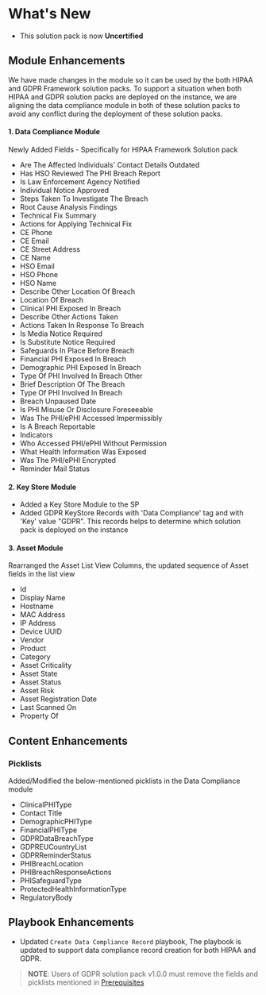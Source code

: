 # What's New

- This solution pack is now **Uncertified**

## Module Enhancements 

We have made changes in the module so it can be used by the both HIPAA and GDPR Framework solution packs. To support a situation when both HIPAA and GDPR solution packs are deployed on the instance, we are aligning the data compliance module in both of these solution packs to avoid any conflict during the deployment of these solution packs.
#### 1. Data Compliance Module
Newly Added Fields - Specifically for HIPAA Framework Solution pack

- Are The Affected Individuals' Contact Details Outdated
- Has HSO Reviewed The PHI Breach Report
- Is Law Enforcement Agency Notified
- Individual Notice Approved
- Steps Taken To Investigate The Breach
- Root Cause Analysis Findings
- Technical Fix Summary
- Actions for Applying Technical Fix
- CE Phone
- CE Email
- CE Street Address
- CE Name
- HSO Email
- HSO Phone
- HSO Name
- Describe Other Location Of Breach
- Location Of Breach
- Clinical PHI Exposed In Breach
- Describe Other Actions Taken
- Actions Taken In Response To Breach
- Is Media Notice Required
- Is Substitute Notice Required
- Safeguards In Place Before Breach
- Financial PHI Exposed In Breach
- Demographic PHI Exposed In Breach
- Type Of PHI Involved In Breach Other
- Brief Description Of The Breach
- Type Of PHI Involved In Breach
- Breach Unpaused Date
- Is PHI Misuse Or Disclosure Foreseeable
- Was The PHI/ePHI Accessed Impermissibly
- Is A Breach Reportable
- Indicators
- Who Accessed PHI/ePHI Without Permission
- What Health Information Was Exposed
- Was The PHI/ePHI Encrypted
- Reminder Mail Status

#### 2. Key Store Module
- Added a Key Store Module to the SP
- Added GDPR KeyStore Records with 'Data Compliance' tag and with 'Key' value "GDPR". This records helps to determine which solution pack is deployed on the instance

#### 3. Asset Module

Rearranged the Asset List View Columns, the updated sequence of Asset fields in the list view
- Id
- Display Name
- Hostname
- MAC Address
- IP Address
- Device UUID
- Vendor
- Product
- Category
- Asset Criticality
- Asset State
- Asset Status
- Asset Risk
- Asset Registration Date
- Last Scanned On
- Property Of


## Content Enhancements
### Picklists
Added/Modified the below-mentioned picklists in the Data Compliance module
- ClinicalPHIType 
- Contact Title
- DemographicPHIType
- FinancialPHIType
- GDPRDataBreachType
- GDPREUCountryList
- GDPRReminderStatus
- PHIBreachLocation
- PHIBreachResponseActions
- PHISafeguardType
- ProtectedHealthInformationType
- RegulatoryBody

## Playbook Enhancements

- Updated `Create Data Compliance Record` playbook, The playbook is updated to support data compliance record creation for both HIPAA and GDPR.

>**NOTE**: Users of GDPR solution pack v1.0.0 must remove the fields and picklists mentioned in [Prerequisites](docs/setup.md#prerequisites)
